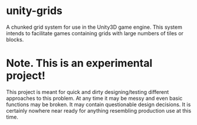 # unity-grids
A chunked grid system for use in the Unity3D game engine. This system intends to facilitate games containing grids with large numbers of tiles or blocks.

# Note. This is an experimental project!
This project is meant for quick and dirty designing/testing different approaches to this problem. At any time it may be messy and even basic functions may be broken. It may contain questionable design decisions. It is certainly nowhere near ready for anything resembling production use at this time.